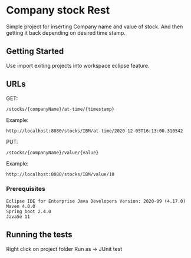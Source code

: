# Company stock Rest

Simple project for inserting Company name and value of stock. And then getting it back depending on desired time stamp.

## Getting Started

Use import exiting projects into workspace eclipse feature.

## URLs

GET:

```
/stocks/{companyName}/at-time/{timestamp}
```
Example:

```
http://localhost:8080/stocks/IBM/at-time/2020-12-05T16:13:00.310542
```

PUT:

```
/stocks/{companyName}/value/{value}
```
Example:

```
http://localhost:8080/stocks/IBM/value/10
```

### Prerequisites

```
Eclipse IDE for Enterprise Java Developers Version: 2020-09 (4.17.0)
Maven 4.0.0
Spring boot 2.4.0
JavaSe 11
```

## Running the tests

Right click on project folder Run as -> JUnit test